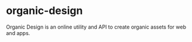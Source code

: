 # organic-design
Organic Design is an online utility and API to create organic assets for web and apps. 
